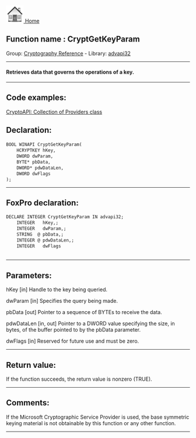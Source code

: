 [<img src="../../images/home.png"> Home ](https://github.com/VFPX/Win32API)  

## Function name : CryptGetKeyParam
Group: [Cryptography Reference](../../functions_group.md#Cryptography_Reference)  -  Library: [advapi32](../../libraries.md#advapi32)  
***  


#### Retrieves data that governs the operations of a key.
***  


## Code examples:
[CryptoAPI: Collection of Providers class](../../samples/sample_463.md)  

## Declaration:
```foxpro  
BOOL WINAPI CryptGetKeyParam(
	HCRYPTKEY hKey,
	DWORD dwParam,
	BYTE* pbData,
	DWORD* pdwDataLen,
	DWORD dwFlags
);  
```  
***  


## FoxPro declaration:
```foxpro  
DECLARE INTEGER CryptGetKeyParam IN advapi32;
	INTEGER   hKey,;
	INTEGER   dwParam,;
	STRING  @ pbData,;
	INTEGER @ pdwDataLen,;
	INTEGER   dwFlags
  
```  
***  


## Parameters:
hKey 
[in] Handle to the key being queried. 

dwParam 
[in] Specifies the query being made.

pbData 
[out] Pointer to a sequence of BYTEs to receive the data. 

pdwDataLen 
[in, out] Pointer to a DWORD value specifying the size, in bytes, of the buffer pointed to by the pbData parameter.

dwFlags 
[in] Reserved for future use and must be zero.   
***  


## Return value:
If the function succeeds, the return value is nonzero (TRUE).  
***  


## Comments:
If the Microsoft Cryptographic Service Provider is used, the base symmetric keying material is not obtainable by this function or any other function.  
  
***  


